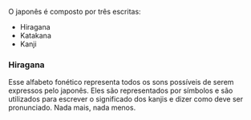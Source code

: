 O japonês é composto por três escritas:
- Hiragana
- Katakana
- Kanji
### Hiragana 
Esse alfabeto fonético representa todos os sons possíveis de serem expressos pelo japonês. Eles são representados por símbolos e são utilizados para escrever o significado dos kanjis e dizer como deve ser pronunciado. Nada mais, nada menos.
